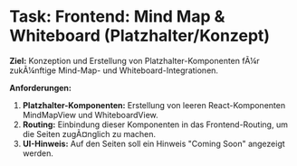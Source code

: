 ﻿# Task: Frontend: Mind Map & Whiteboard (Platzhalter/Konzept)

**Ziel:** Konzeption und Erstellung von Platzhalter-Komponenten fÃ¼r zukÃ¼nftige Mind-Map- und Whiteboard-Integrationen.

**Anforderungen:**
1.  **Platzhalter-Komponenten:** Erstellung von leeren React-Komponenten MindMapView und WhiteboardView.
2.  **Routing:** Einbindung dieser Komponenten in das Frontend-Routing, um die Seiten zugÃ¤nglich zu machen.
3.  **UI-Hinweis:** Auf den Seiten soll ein Hinweis "Coming Soon" angezeigt werden.

